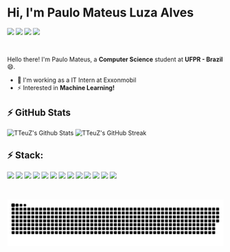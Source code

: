 # Hi, I'm Paulo Mateus Luza Alves
<p>
  <a href="https://www.linkedin.com/in/paulo-mateus-luza-alves-69a73a162/" target="_blank"><img src="https://img.shields.io/badge/LinkedIn-0077B5?style=flat-square&logo=linkedin&logoColor=white" /></a>
  <a href="https://www.instagram.com/paulo_mla/" target="_blank"><img src="https://img.shields.io/badge/Instagram-E4405F?style=flat-square&logo=instagram&logoColor=white" /></a>
  <a href="https://www.facebook.com/paulomateus.luzaalves/" target="_blank"><img src="https://img.shields.io/badge/Facebook-1877F2?style=flat-square&logo=facebook&logoColor=white" /></a>
  <a href="https://gitlab.com/TTeuZ" target="_blank"><img src="https://img.shields.io/badge/GitLab-330F63?style=flat-square&logo=gitlab&logoColor=white" /></a>
</p>
<p>&nbsp;</p>

Hello there!
I'm Paulo Mateus, a <b>Computer Science</b> student at <b>UFPR - Brazil</b> 😄.

- 🔭 I'm working as a IT Intern at Exxonmobil
- ⚡ Interested in <b>Machine Learning!</b>

## ⚡ GitHub Stats
<div>
    <img alt="TTeuZ's Github Stats" height="174em" width="49%" src="https://github-readme-stats.vercel.app/api?username=TTeuZ&show_icons=true&include_all_commits=true&theme=dracula&count_private=true&hide_border=true">
    <img alt="TTeuZ's GitHub Streak" height="174em" width="49%" src="https://github-readme-streak-stats.herokuapp.com/?user=TTeuZ&theme=dracula&hide_border=true">
<!--     <img height="174em" width="auto" src="https://github-readme-stats.vercel.app/api/top-langs/?username=TTeuZ&layout=compact&langs_count=6&theme=radical&count_private=true" /> -->
</div>

## ⚡ Stack: 
<div>
  <img src="https://img.shields.io/badge/Markdown-000000?style=flat-square&logo=markdown&logoColor=white" />
  <img src="https://img.shields.io/badge/Bootstrap-563D7C?style=flat-square&logo=bootstrap&logoColor=white" />
  <img src="https://img.shields.io/badge/HTML5-E34F26?style=flat-square&logo=html5&logoColor=white" />
  <img src="https://img.shields.io/badge/CSS3-1572B6?style=flat-square&logo=css3&logoColor=white" />
  <img src="https://img.shields.io/badge/JavaScript-323330?style=flat-square&logo=javascript&logoColor=F7DF1E" />
  <img src="https://img.shields.io/badge/TypeScript-007ACC?style=flat-square&logo=typescript&logoColor=white" />
  <img src="https://img.shields.io/badge/MySQL-00000F?style=flat-square&logo=mysql&logoColor=white" />
  <img src="https://img.shields.io/badge/Vue.js-35495E?style=flat-square&logo=vue.js&logoColor=4FC08D" />
  <img src="https://img.shields.io/badge/Python-14354C?style=flat-square&logo=python&logoColor=white" />
  <img src="https://img.shields.io/badge/C-00599C?style=flat-square&logo=c&logoColor=white" />
  <img src="https://img.shields.io/badge/C%2B%2B-00599C?style=flat-square&logo=c%2B%2B&logoColor=white" />
  <img src="https://img.shields.io/badge/Java-ED8B00?style=flat-square&logo=openjdk&logoColor=white" />
  <img src="https://img.shields.io/badge/Spring-6DB33F?style=flat-square&logo=spring&logoColor=white" />
</div>

<p>&nbsp;</p>

![Snake animation](https://github.com/TTeuZ/TTeuZ/blob/output/github-contribution-grid-snake.svg)
